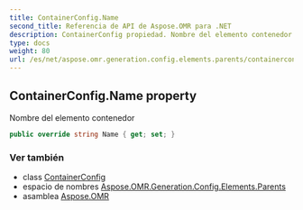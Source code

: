 ```yaml
---
title: ContainerConfig.Name
second_title: Referencia de API de Aspose.OMR para .NET
description: ContainerConfig propiedad. Nombre del elemento contenedor
type: docs
weight: 80
url: /es/net/aspose.omr.generation.config.elements.parents/containerconfig/name/
---
```

## ContainerConfig.Name property

Nombre del elemento contenedor

```csharp
public override string Name { get; set; }
```

### Ver también

* class [ContainerConfig](../)
* espacio de nombres [Aspose.OMR.Generation.Config.Elements.Parents](../../containerconfig/)
* asamblea [Aspose.OMR](../../../)


